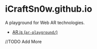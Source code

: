 # iCraftSn0w.github.io

A playground for Web AR technologies.

- [AR.js (`ar-playground/`)](https://github.com/nicolocarpignoli/nicolocarpignoli.github.io/tree/master/ar-playground)

//TODO Add More
